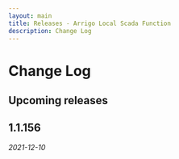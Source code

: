 ```yaml
---
layout: main
title: Releases - Arrigo Local Scada Function
description: Change Log
---
```


# Change Log

## Upcoming releases

## 1.1.156

*2021-12-10*


